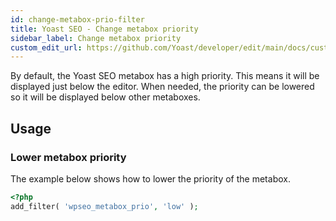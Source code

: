 ```yaml
---
id: change-metabox-prio-filter
title: Yoast SEO - Change metabox priority
sidebar_label: Change metabox priority
custom_edit_url: https://github.com/Yoast/developer/edit/main/docs/customization/yoast-seo/filters/change-metabox-prio-filter.md
---
```

By default, the Yoast SEO metabox has a high priority. This means it will be displayed just below the editor. When needed, the priority can be lowered so it will be displayed below other metaboxes.

## Usage
### Lower metabox priority

The example below shows how to lower the priority of the metabox.
```php
<?php
add_filter( 'wpseo_metabox_prio', 'low' );
```
